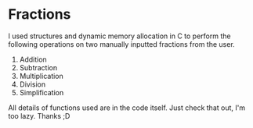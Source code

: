 # Fractions

I used structures and dynamic memory allocation in C to perform the following operations on two manually inputted fractions from the user.


1. Addition
2. Subtraction
3. Multiplication
4. Division
5. Simplification


All details of functions used are in the code itself. Just check that out, I'm too lazy. Thanks ;D
